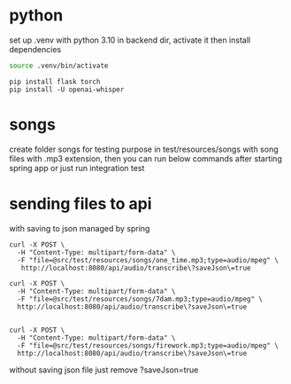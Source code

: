 # python

set up .venv with python 3.10 in backend dir, activate it then install dependencies

```bash
source .venv/bin/activate
```

```
pip install flask torch
pip install -U openai-whisper
```

# songs

create folder songs for testing purpose in test/resources/songs with song files with .mp3 extension, then you
can run below commands after starting spring app or just run integration test

# sending files to api

with saving to json managed by spring

```
curl -X POST \
  -H "Content-Type: multipart/form-data" \
  -F "file=@src/test/resources/songs/one_time.mp3;type=audio/mpeg" \
   http://localhost:8080/api/audio/transcribe\?saveJson\=true
```

```
curl -X POST \
  -H "Content-Type: multipart/form-data" \
  -F "file=@src/test/resources/songs/7dam.mp3;type=audio/mpeg" \
  http://localhost:8080/api/audio/transcribe\?saveJson\=true


curl -X POST \
  -H "Content-Type: multipart/form-data" \
  -F "file=@src/test/resources/songs/firework.mp3;type=audio/mpeg" \
  http://localhost:8080/api/audio/transcribe\?saveJson\=true

```

without saving json file just remove \?saveJson\=true